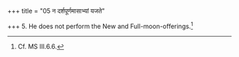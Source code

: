 +++
title = "05 न दर्शपूर्णमासाभ्यां यजते"

+++
5. He does not perform the New and Full-moon-offerings.[^1]  


[^1]: Cf. MS III.6.6. 
